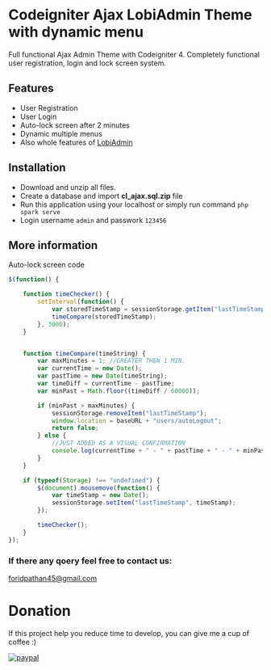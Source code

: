 # Codeigniter Ajax LobiAdmin Theme with dynamic menu
Full functional Ajax Admin Theme with Codeigniter 4. Completely functional user registration, login and lock screen system.


## Features
* User Registration
* User Login
* Auto-lock screen after 2 minutes
* Dynamic multiple menus
* Also whole features of [LobiAdmin](https://lobianijs.com/lobiadmin/version/1.0/ajax/#dashboard)


## Installation
* Download and unzip all files.
* Create a database and import **cl_ajax.sql.zip** file
* Run this application using your localhost or simply run command `php spark serve`
* Login username `admin` and passwork `123456`


## More information
Auto-lock screen code

```javascript
$(function() {

    function timeChecker() {
        setInterval(function() {
            var storedTimeStamp = sessionStorage.getItem("lastTimeStamp");
            timeCompare(storedTimeStamp);
        }, 3000);
    }


    function timeCompare(timeString) {
        var maxMinutes = 1; //GREATER THEN 1 MIN.
        var currentTime = new Date();
        var pastTime = new Date(timeString);
        var timeDiff = currentTime - pastTime;
        var minPast = Math.floor((timeDiff / 60000));

        if (minPast > maxMinutes) {
            sessionStorage.removeItem("lastTimeStamp");
            window.location = baseURL + "users/autoLogout";
            return false;
        } else {
            //JUST ADDED AS A VISUAL CONFIRMATION
            console.log(currentTime + " - " + pastTime + " - " + minPast + " min past");
        }
    }

    if (typeof(Storage) !== "undefined") {
        $(document).mousemove(function() {
            var timeStamp = new Date();
            sessionStorage.setItem("lastTimeStamp", timeStamp);
        });

        timeChecker();
    }
});
```

### If there any qoery feel free to contact us: 
foridpathan45@gmail.com

# Donation
If this project help you reduce time to develop, you can give me a cup of coffee :)

[![paypal](https://www.paypalobjects.com/en_US/i/btn/btn_donateCC_LG.gif)](https://www.paypal.com/cgi-bin/webscr?cmd=_s-xclick&hosted_button_id=DY4DT7AUX9S5L&source=url)
